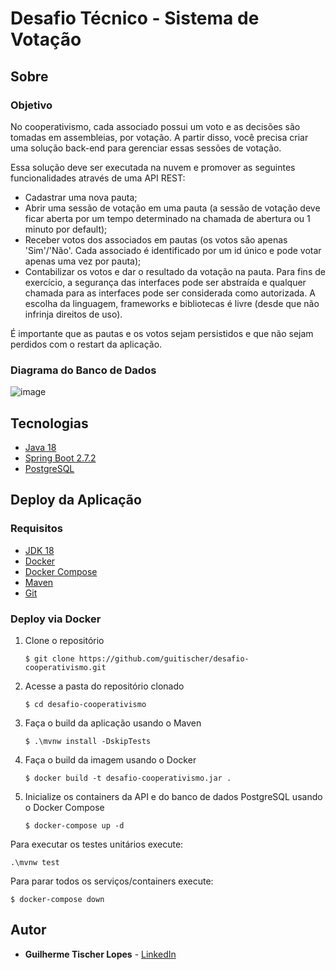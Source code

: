 # Desafio Técnico - Sistema de Votação

## Sobre
### Objetivo
No cooperativismo, cada associado possui um voto e as decisões são tomadas em assembleias, por votação. 
A partir disso, você precisa criar uma solução back-end para gerenciar essas sessões de votação.

Essa solução deve ser executada na nuvem e promover as seguintes funcionalidades através de uma API 
REST: 
- Cadastrar uma nova pauta;
- Abrir uma sessão de votação em uma pauta (a sessão de votação deve ficar aberta por um tempo 
determinado na chamada de abertura ou 1 minuto por default);
- Receber votos dos associados em pautas (os votos são apenas 'Sim'/'Não'. Cada associado é 
identificado por um id único e pode votar apenas uma vez por pauta);
- Contabilizar os votos e dar o resultado da votação na pauta.
Para fins de exercício, a segurança das interfaces pode ser abstraída e qualquer chamada para as interfaces 
pode ser considerada como autorizada. A escolha da linguagem, frameworks e bibliotecas é livre (desde que 
não infrinja direitos de uso).

É importante que as pautas e os votos sejam persistidos e que não sejam perdidos com o restart da aplicação.

### Diagrama do Banco de Dados

![image](https://user-images.githubusercontent.com/15661024/185799303-c2406ce0-e2a5-41a4-b5c4-f35d43e8681f.png)

## Tecnologias

- [Java 18](https://www.oracle.com/java/technologies/javase/jdk18-archive-downloads.html)
- [Spring Boot 2.7.2](https://spring.io/projects/spring-boot)
- [PostgreSQL](https://www.postgresql.org/)

## Deploy da Aplicação

### Requisitos

- [JDK 18](https://www.oracle.com/java/technologies/javase/jdk18-archive-downloads.html)
- [Docker](https://docs.docker.com/get-docker/)
- [Docker Compose](https://docs.docker.com/compose/install/)
- [Maven](https://maven.apache.org/download.cgi)
- [Git](https://git-scm.com/)

### Deploy via Docker

1. Clone o repositório
   
    ```
    $ git clone https://github.com/guitischer/desafio-cooperativismo.git
    ```
2. Acesse a pasta do repositório clonado
   
    ```
    $ cd desafio-cooperativismo
    ```
3. Faça o build da aplicação usando o Maven
   
    ```
    $ .\mvnw install -DskipTests
    ```
4. Faça o build da imagem usando o Docker
   
    ```
    $ docker build -t desafio-cooperativismo.jar .
    ```

5. Inicialize os containers da API e do banco de dados PostgreSQL usando o Docker Compose
   
    ```
    $ docker-compose up -d
    ```

Para executar os testes unitários execute:

   ```
   .\mvnw test
   ```
Para parar todos os serviços/containers execute:

   ```
   $ docker-compose down
   ```

## Autor

* **Guilherme Tischer Lopes** - [LinkedIn](https://www.linkedin.com/in/guilherme-tischer/)


